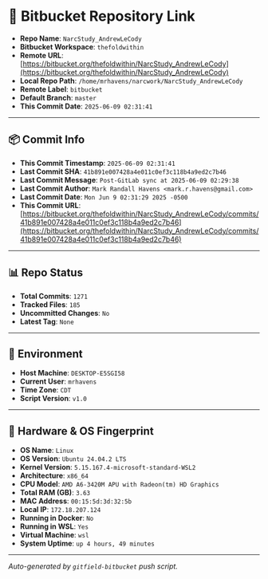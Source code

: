 # 🔗 Bitbucket Repository Link

- **Repo Name**: `NarcStudy_AndrewLeCody`
- **Bitbucket Workspace**: `thefoldwithin`
- **Remote URL**: [https://bitbucket.org/thefoldwithin/NarcStudy_AndrewLeCody](https://bitbucket.org/thefoldwithin/NarcStudy_AndrewLeCody)
- **Local Repo Path**: `/home/mrhavens/narcwork/NarcStudy_AndrewLeCody`
- **Remote Label**: `bitbucket`
- **Default Branch**: `master`
- **This Commit Date**: `2025-06-09 02:31:41`

---

## 📦 Commit Info

- **This Commit Timestamp**: `2025-06-09 02:31:41`
- **Last Commit SHA**: `41b891e007428a4e011c0ef3c118b4a9ed2c7b46`
- **Last Commit Message**: `Post-GitLab sync at 2025-06-09 02:29:38`
- **Last Commit Author**: `Mark Randall Havens <mark.r.havens@gmail.com>`
- **Last Commit Date**: `Mon Jun 9 02:31:29 2025 -0500`
- **This Commit URL**: [https://bitbucket.org/thefoldwithin/NarcStudy_AndrewLeCody/commits/41b891e007428a4e011c0ef3c118b4a9ed2c7b46](https://bitbucket.org/thefoldwithin/NarcStudy_AndrewLeCody/commits/41b891e007428a4e011c0ef3c118b4a9ed2c7b46)

---

## 📊 Repo Status

- **Total Commits**: `1271`
- **Tracked Files**: `185`
- **Uncommitted Changes**: `No`
- **Latest Tag**: `None`

---

## 🧭 Environment

- **Host Machine**: `DESKTOP-E5SGI58`
- **Current User**: `mrhavens`
- **Time Zone**: `CDT`
- **Script Version**: `v1.0`

---

## 🧬 Hardware & OS Fingerprint

- **OS Name**: `Linux`
- **OS Version**: `Ubuntu 24.04.2 LTS`
- **Kernel Version**: `5.15.167.4-microsoft-standard-WSL2`
- **Architecture**: `x86_64`
- **CPU Model**: `AMD A6-3420M APU with Radeon(tm) HD Graphics`
- **Total RAM (GB)**: `3.63`
- **MAC Address**: `00:15:5d:3d:32:5b`
- **Local IP**: `172.18.207.124`
- **Running in Docker**: `No`
- **Running in WSL**: `Yes`
- **Virtual Machine**: `wsl`
- **System Uptime**: `up 4 hours, 49 minutes`

---

_Auto-generated by `gitfield-bitbucket` push script._
